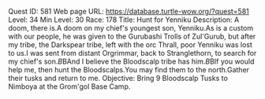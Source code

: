 Quest ID: 581
Web page URL: https://database.turtle-wow.org/?quest=581
Level: 34
Min Level: 30
Race: 178
Title: Hunt for Yenniku
Description: A doom, there is.A doom on my chief's youngest son, Yenniku.As is a custom with our people, he was given to the Gurubashi Trolls of Zul'Gurub, but after my tribe, the Darkspear tribe, left with the orc Thrall, poor Yenniku was lost to us.I was sent from distant Orgrimmar, back to Stranglethorn, to search for my chief's son.$B$BAnd I believe the Bloodscalp tribe has him.$B$BIf you would help me, then hunt the Bloodscalps.You may find them to the north.Gather their tusks and return to me.
Objective: Bring 9 Bloodscalp Tusks to Nimboya at the Grom'gol Base Camp.
